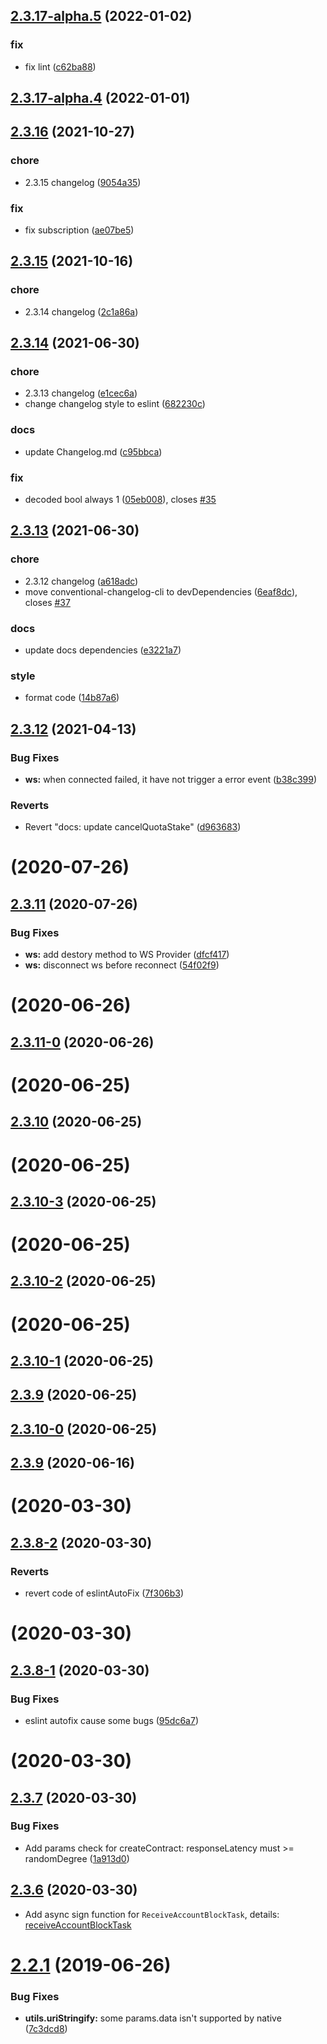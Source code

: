 ## [2.3.17-alpha.5](https://github.com/vitelabs/vite.js/compare/v2.3.17-alpha.2...v2.3.17-alpha.5) (2022-01-02)


### fix

* fix lint ([c62ba88](https://github.com/vitelabs/vite.js/commit/c62ba88903dc084510a00a7dd64e9973cd2ae764))



## [2.3.17-alpha.4](https://github.com/vitelabs/vite.js/compare/v2.3.17-alpha.1...v2.3.17-alpha.4) (2022-01-01)




## [2.3.16](https://github.com/vitelabs/vite.js/compare/v2.3.15...v2.3.16) (2021-10-27)


### chore

* 2.3.15 changelog ([9054a35](https://github.com/vitelabs/vite.js/commit/9054a35e823a595f470da73ba5d648b740541da2))

### fix

* fix subscription ([ae07be5](https://github.com/vitelabs/vite.js/commit/ae07be5a3bb32dc2fd5cf609281ef1817bf0b0ec))



## [2.3.15](https://github.com/vitelabs/vite.js/compare/v2.3.14...v2.3.15) (2021-10-16)


### chore

* 2.3.14 changelog ([2c1a86a](https://github.com/vitelabs/vite.js/commit/2c1a86ab810b7abb84fa5dc3732986d41e87a69c))



## [2.3.14](https://github.com/vitelabs/vite.js/compare/v2.3.13...v2.3.14) (2021-06-30)


### chore

* 2.3.13 changelog ([e1cec6a](https://github.com/vitelabs/vite.js/commit/e1cec6ac414ba98bc156ad84140b58115c828391))
* change changelog style to eslint ([682230c](https://github.com/vitelabs/vite.js/commit/682230c8b2bb1e600914423ca4e4f562224e5656))

### docs

* update Changelog.md ([c95bbca](https://github.com/vitelabs/vite.js/commit/c95bbcacc4405e99fb1e363bb40f7bb25bb110e6))

### fix

* decoded bool always 1 ([05eb008](https://github.com/vitelabs/vite.js/commit/05eb00893aa5773293d34259693279b3ef3495fa)), closes [#35](https://github.com/vitelabs/vite.js/issues/35)



## [2.3.13](https://github.com/vitelabs/vite.js/compare/v2.3.12...v2.3.13) (2021-06-30)


### chore

* 2.3.12 changelog ([a618adc](https://github.com/vitelabs/vite.js/commit/a618adc885e4a5e8f047b5e37bac2b4a2cfc8a18))
* move conventional-changelog-cli to devDependencies ([6eaf8dc](https://github.com/vitelabs/vite.js/commit/6eaf8dc18cc5cb80007f09c79fae3e844fd3987d)), closes [#37](https://github.com/vitelabs/vite.js/issues/37)

### docs

* update docs dependencies ([e3221a7](https://github.com/vitelabs/vite.js/commit/e3221a7864209fb325ad13295f8c5adbb2f16ecc))

### style

* format code ([14b87a6](https://github.com/vitelabs/vite.js/commit/14b87a6ddc68fe5836816f949f85d6161e6cfed8))



## [2.3.12](https://github.com/vitelabs/vite.js/compare/v2.3.11...v2.3.12) (2021-04-13)


### Bug Fixes

* **ws:** when connected failed, it have not trigger a error event ([b38c399](https://github.com/vitelabs/vite.js/commit/b38c3991ad6a90847c83c6d6a8ed6e138c9c3c67))


### Reverts

* Revert "docs: update cancelQuotaStake" ([d963683](https://github.com/vitelabs/vite.js/commit/d96368316aadddb1a429a8a0de755489cee8433a))



# [](https://github.com/vitelabs/vite.js/compare/v2.3.11...v) (2020-07-26)



## [2.3.11](https://github.com/vitelabs/vite.js/compare/v2.3.11-0...v2.3.11) (2020-07-26)


### Bug Fixes

* **ws:** add destory method to WS Provider ([dfcf417](https://github.com/vitelabs/vite.js/commit/dfcf417673a54f1b776cef294d71a8f05f8e6021))
* **ws:** disconnect ws before reconnect ([54f02f9](https://github.com/vitelabs/vite.js/commit/54f02f9c8b029b7c6bc8c24cd9d7e9ff5cd879c0))



# [](https://github.com/vitelabs/vite.js/compare/v2.3.11-0...v) (2020-06-26)



## [2.3.11-0](https://github.com/vitelabs/vite.js/compare/v2.3.10...v2.3.11-0) (2020-06-26)



# [](https://github.com/vitelabs/vite.js/compare/v2.3.10...v) (2020-06-25)



## [2.3.10](https://github.com/vitelabs/vite.js/compare/v2.3.10-3...v2.3.10) (2020-06-25)



# [](https://github.com/vitelabs/vite.js/compare/v2.3.10-3...v) (2020-06-25)



## [2.3.10-3](https://github.com/vitelabs/vite.js/compare/v2.3.10-2...v2.3.10-3) (2020-06-25)



# [](https://github.com/vitelabs/vite.js/compare/v2.3.10-2...v) (2020-06-25)



## [2.3.10-2](https://github.com/vitelabs/vite.js/compare/v2.3.10-1...v2.3.10-2) (2020-06-25)



# [](https://github.com/vitelabs/vite.js/compare/v2.3.10-1...v) (2020-06-25)



## [2.3.10-1](https://github.com/vitelabs/vite.js/compare/v2.3.10-0...v2.3.10-1) (2020-06-25)



## [2.3.9](https://github.com/vitelabs/vite.js/compare/v2.3.10-0...v2.3.9) (2020-06-25)



## [2.3.10-0](https://github.com/vitelabs/vite.js/compare/v2.3.9...v2.3.10-0) (2020-06-25)



## [2.3.9](https://github.com/vitelabs/vite.js/compare/v2.3.8...v2.3.9) (2020-06-16)



# [](https://github.com/vitelabs/vite.js/compare/v2.3.8-2...v) (2020-03-30)



## [2.3.8-2](https://github.com/vitelabs/vite.js/compare/v2.3.8-1...v2.3.8-2) (2020-03-30)


### Reverts

* revert code of eslintAutoFix ([7f306b3](https://github.com/vitelabs/vite.js/commit/7f306b3bd02f8a2ecc9a0854c1183846eb7c7156))



# [](https://github.com/vitelabs/vite.js/compare/v2.3.8-1...v) (2020-03-30)



## [2.3.8-1](https://github.com/vitelabs/vite.js/compare/v2.3.8-0...v2.3.8-1) (2020-03-30)


### Bug Fixes

* eslint autofix cause some bugs ([95dc6a7](https://github.com/vitelabs/vite.js/commit/95dc6a78e13607b85b84ed7f8996cf43f6f9c512))



# [](https://github.com/vitelabs/vite.js/compare/v2.3.7...v) (2020-03-30)



## [2.3.7](https://github.com/vitelabs/vite.js/compare/v2.3.6...v2.3.7) (2020-03-30)


### Bug Fixes

* Add params check for createContract: responseLatency must >= randomDegree ([1a913d0](https://github.com/vitelabs/vite.js/commit/1a913d01f8a398ff37213f0e747618fe240697fd))

## [2.3.6](https://github.com/vitelabs/vite.js/compare/v2.3.6-alpha.5...v2.3.6) (2020-03-30)
* Add async sign function for `ReceiveAccountBlockTask`, details: [receiveAccountBlockTask](https://vite.wiki/api/vitejs/accountBlock/receiveAccountBlockTask.html#constructor)

# [2.2.1](https://github.com/vitelabs/vite.js/compare/v2.2.0...v2.1.0) (2019-06-26)


### Bug Fixes

* **utils.uriStringify:** some params.data isn't supported by native ([7c3dcd8](https://github.com/vitelabs/vite.js/commit/7c3dcd8))



